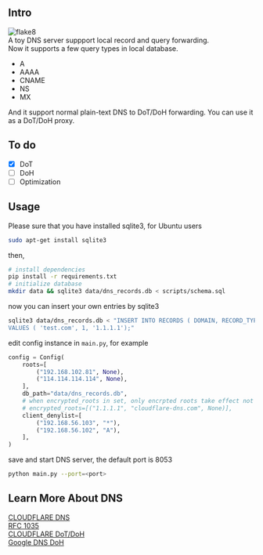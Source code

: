 ## Intro
![flake8](https://github.com/EvanMu96/dns_test/workflows/Lint/badge.svg)  
A toy DNS server suppport local record and query forwarding.  
Now it supports a few query types in local database.
- A
- AAAA
- CNAME  
- NS
- MX
  
And it support normal plain-text DNS to DoT/DoH forwarding. You can use it as a DoT/DoH proxy.

## To do
- [x] DoT
- [ ] DoH
- [ ] Optimization

## Usage
Please sure that you have installed sqlite3, for Ubuntu users
```bash
sudo apt-get install sqlite3
```
then,
```bash
# install dependencies
pip install -r requirements.txt
# initialize database
mkdir data && sqlite3 data/dns_records.db < scripts/schema.sql
```
now you can insert your own entries by sqlite3
```bash
sqlite3 data/dns_records.db < "INSERT INTO RECORDS ( DOMAIN, RECORD_TYPE, VALUE)
VALUES ( 'test.com', 1, '1.1.1.1');"
```
edit config instance in `main.py`, for example
```Python 
config = Config(
    roots=[
        ("192.168.102.81", None),
        ("114.114.114.114", None),
    ],
    db_path="data/dns_records.db",
    # when encrypted_roots in set, only encrpted roots take effect not unencrpted roots.
    # encrypted_roots=[("1.1.1.1", "cloudflare-dns.com", None)], 
    client_denylist=[
        ("192.168.56.103", "*"),
        ("192.168.56.102", "A"),
    ],
)
```
save and start DNS server, the default port is 8053
```bash
python main.py --port=<port>
```

## Learn More About DNS
[CLOUDFLARE DNS](https://www.cloudflare.com/zh-cn/learning/dns/dns-records/)  
[RFC 1035](https://tools.ietf.org/html/rfc1035)  
[CLOUDFLARE DoT/DoH](https://developers.google.com/speed/public-dns/docs/doh)  
[Google DNS DoH](https://developers.google.com/speed/public-dns/docs/doh)  